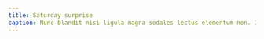 ```yaml
---
title: Saturday surprise
caption: Nunc blandit nisi ligula magna sodales lectus elementum non. Integer id venenatis velit.
---
```

